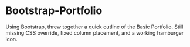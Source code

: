 # Bootstrap-Portfolio
Using Bootstrap, threw together a quick outline of the Basic Portfolio. Still missing CSS override, fixed column placement, and a working hamburger icon.
